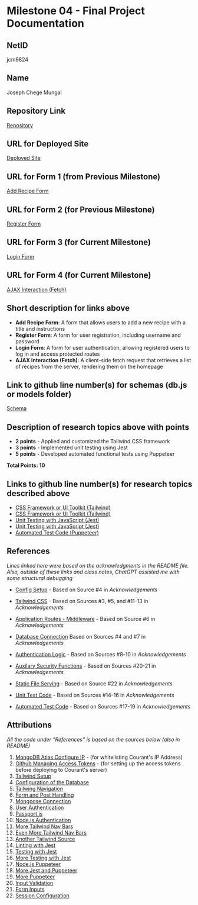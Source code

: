 # Milestone 04 - Final Project Documentation

## NetID
jcm9824

## Name
Joseph Chege Mungai

## Repository Link
[Repository](https://github.com/nyu-csci-ua-0467-001-002-fall-2024/final-project-JosephChege4.git)

## URL for Deployed Site
[Deployed Site](http://linserv1.cims.nyu.edu:12174/)

## URL for Form 1 (from Previous Milestone)
[Add Recipe Form](http://linserv1.cims.nyu.edu:12174/add-recipe)

## URL for Form 2 (for Previous Milestone)
[Register Form](http://linserv1.cims.nyu.edu:12174/register)

## URL for Form 3 (for Current Milestone)
[Login Form](http://linserv1.cims.nyu.edu:12174/login)

## URL for Form 4 (for Current Milestone)
[AJAX Interaction (Fetch)](http://linserv1.cims.nyu.edu:12174/)

## Short description for links above

- **Add Recipe Form**: A form that allows users to add a new recipe with a title and instructions
- **Register Form**: A form for user registration, including username and password
- **Login Form**: A form for user authentication, allowing registered users to log in and access protected routes
- **AJAX Interaction (Fetch)**: A client-side fetch request that retrieves a list of recipes from the server, rendering them on the homepage

## Link to github line number(s) for schemas (db.js or models folder)
[Schema](https://github.com/nyu-csci-ua-0467-001-002-fall-2024/final-project-JosephChege4/blob/master/src/db.js#L18-L43)

## Description of research topics above with points

- **2 points** - Applied and customized the Tailwind CSS framework
- **3 points** - Implemented unit testing using Jest
- **5 points** - Developed automated functional tests using Puppeteer

**Total Points: 10** 

## Links to github line number(s) for research topics described above 
- [CSS Framework or UI Toolkit (Tailwind)](https://github.com/nyu-csci-ua-0467-001-002-fall-2024/final-project-JosephChege4/blob/master/src/public/css/tailwind.css#L1-L3)
- [CSS Framework or UI Toolkit (Tailwind)](https://github.com/nyu-csci-ua-0467-001-002-fall-2024/final-project-JosephChege4/blob/master/tailwind.config.js#L1-L10)
- [Unit Testing with JavaScript (Jest)](https://github.com/nyu-csci-ua-0467-001-002-fall-2024/final-project-JosephChege4/blob/master/tests/app.test.js#L79-L122)
- [Unit Testing with JavaScript (Jest)](https://github.com/nyu-csci-ua-0467-001-002-fall-2024/final-project-JosephChege4/blob/master/jest.config.js)
- [Automated Test Code (Puppeteer)](https://github.com/nyu-csci-ua-0467-001-002-fall-2024/final-project-JosephChege4/blob/master/tests/functional/functional.test.js#L1-L49)

## References
*Lines linked here were based on the acknowledgments in the README file. Also, outside of these links and class notes, ChatGPT assisted me with some structural debugging*

- [Config Setup](https://github.com/nyu-csci-ua-0467-001-002-fall-2024/final-project-JosephChege4/blob/master/src/config.mjs#L3-L7) - Based on Source #4 in *Acknowledgements*

- [Tailwind CSS](https://github.com/nyu-csci-ua-0467-001-002-fall-2024/final-project-JosephChege4/blob/master/public/css/tailwind.css#L1-L3) - Based on Sources #3, #5, and #11-13 in *Acknowledgements*

- [Application Routes - Middleware](https://github.com/nyu-csci-ua-0467-001-002-fall-2024/final-project-JosephChege4/blob/master/src/app.mjs#L124-L128) - Based on Source #6 in *Acknowledgements*

- [Database Connection](https://github.com/nyu-csci-ua-0467-001-002-fall-2024/final-project-JosephChege4/blob/master/src/db.js#L8-L14) Based on Sources #4 and #7 in *Acknowledgements*

- [Authentication Logic](https://github.com/nyu-csci-ua-0467-001-002-fall-2024/final-project-JosephChege4/blob/master/src/app.mjs#L76-L107) - Based on Sources #8-10 in *Acknowledgements*

- [Auxilary Security Functions](https://github.com/nyu-csci-ua-0467-001-002-fall-2024/final-project-JosephChege4/blob/master/src/app.mjs#L45-L73) - Based on Sources #20-21 in *Acknowledgements*

- [Static File Serving](https://github.com/nyu-csci-ua-0467-001-002-fall-2024/final-project-JosephChege4/blob/master/src/app.mjs#L24-L32) - Based on Source #22 in *Acknowledgements* 

- [Unit Test Code](https://github.com/nyu-csci-ua-0467-001-002-fall-2024/final-project-JosephChege4/blob/master/tests/app.test.js#L79-L122) - Based on Sources #14-16 in *Acknowledgements*

- [Automated Test Code](https://github.com/nyu-csci-ua-0467-001-002-fall-2024/final-project-JosephChege4/blob/master/tests/functional/functional.test.js#L1-L49) - Based on Sources #17-19 in *Acknowledgements*

## Attributions 
*All the code under "References" is based on the sources below (also in README)*

1. [MongoDB Atlas Configure IP](https://www.mongodb.com/docs/atlas/security/ip-access-list/#add-ip-access-list-entries) - (for whitelisting Courant's IP Address)
2. [Github Managing Access Tokens](https://docs.github.com/en/authentication/keeping-your-account-and-data-secure/managing-your-personal-access-tokens#creating-a-personal-access-token-classic) - (for setting up the access tokens before deploying to Courant's server)
3. [Tailwind Setup](https://tailwindcss.com/docs/content-configuration)
4. [Configuration of the Database](https://stackoverflow.com/questions/55267494/the-uri-parameter-to-openuri-must-be-a-string-got-undefined)
5. [Tailwing Navigation](https://tailwindui.com/components/application-ui/navigation/navbars)
6. [Form and Post Handling](https://stackoverflow.com/questions/58566856/res-status-500-message-internal-server-error-find-product-by-name-and-price)
7. [Mongoose Connection](https://mongoosejs.com/docs/connections.html)
8. [User Authentication](https://www.selcukguler.com/blog/passportjs-user-authentication-expressjs-guide)
9. [Passport.js](https://www.passportjs.org/howtos/password/)
10. [Node.js Authentication](https://heynode.com/tutorial/authenticate-users-node-expressjs-and-passportjs/)
11. [More Tailwind Nav Bars](https://wpdean.com/tailwind-navbar/)
12. [Even More Tailwind Nav Bars](https://code2care.org/tutorial/step-by-step-navigation-bar-pure-html-css-js/)
13. [Another Tailwind Source](https://www.kindacode.com/article/tailwind-css-create-a-responsive-top-navigation-menu)
14. [Linting with Jest](https://stackoverflow.com/questions/44611190/using-jest-in-my-react-app-describe-is-not-defined)
15. [Testing with Jest](https://dev.to/nedsoft/testing-nodejs-express-api-with-jest-and-supertest-1km6)
16. [More Testing with Jest](https://www.freecodecamp.org/news/how-to-test-in-express-and-mongoose-apps/)
17. [Node.js Puppeteer](https://www.digitalocean.com/community/tutorials/how-to-write-end-to-end-tests-in-node-js-using-puppeteer-and-jest)
18. [More Jest and Puppeteer](https://blog.logrocket.com/end-to-end-testing-react-jest-puppeteer)
19. [More Puppeteer](https://www.headspin.io/blog/testing-with-puppeteer-a-complete-guide)
20. [Input Validation](https://www.freecodecamp.org/news/how-to-make-input-validation-simple-and-clean-in-your-express-js-app-ea9b5ff5a8a7/)
21. [Form Inputs](https://www.digitalocean.com/community/tutorials/how-to-handle-form-inputs-efficiently-with-express-validator-in-express-js)
22. [Session Configuration](https://www.npmjs.com/package/express-session/v/1.10.4)